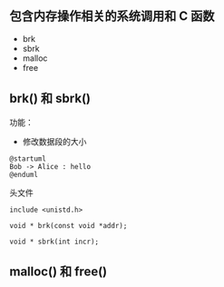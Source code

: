 ## 包含内存操作相关的系统调用和 C 函数
- brk
- sbrk
- malloc
- free

## brk() 和 sbrk()
功能：
- 修改数据段的大小

```plantuml
@startuml
Bob -> Alice : hello
@enduml
```

头文件
```Clang
include <unistd.h>
```

```Clang
void * brk(const void *addr);

void * sbrk(int incr);

```

## malloc() 和 free()
```Clang
```

